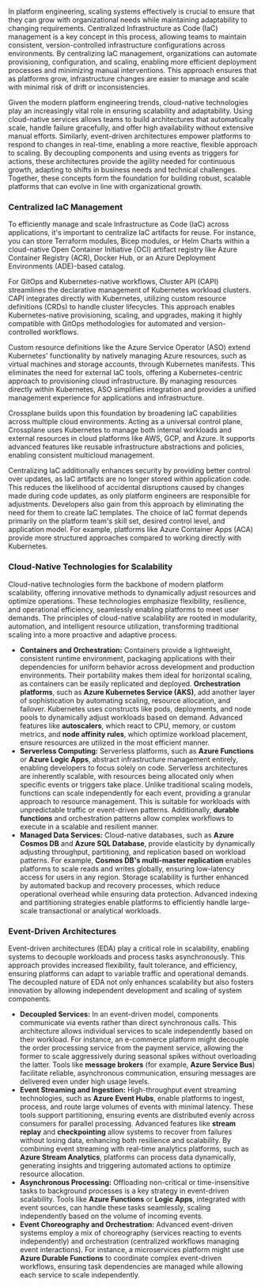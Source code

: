 In platform engineering, scaling systems effectively is crucial to ensure that they can grow with organizational needs while maintaining adaptability to changing requirements. Centralized Infrastructure as Code (IaC) management is a key concept in this process, allowing teams to maintain consistent, version-controlled infrastructure configurations across environments. By centralizing IaC management, organizations can automate provisioning, configuration, and scaling, enabling more efficient deployment processes and minimizing manual interventions. This approach ensures that as platforms grow, infrastructure changes are easier to manage and scale with minimal risk of drift or inconsistencies.

Given the modern platform engineering trends, cloud-native technologies play an increasingly vital role in ensuring scalability and adaptability. Using cloud-native services allows teams to build architectures that automatically scale, handle failure gracefully, and offer high availability without extensive manual efforts. Similarly, event-driven architectures empower platforms to respond to changes in real-time, enabling a more reactive, flexible approach to scaling. By decoupling components and using events as triggers for actions, these architectures provide the agility needed for continuous growth, adapting to shifts in business needs and technical challenges. Together, these concepts form the foundation for building robust, scalable platforms that can evolve in line with organizational growth.

### Centralized IaC Management

To efficiently manage and scale Infrastructure as Code (IaC) across applications, it's important to centralize IaC artifacts for reuse. For instance, you can store Terraform modules, Bicep modules, or Helm Charts within a cloud-native Open Container Initiative (OCI) artifact registry like Azure Container Registry (ACR), Docker Hub, or an Azure Deployment Environments (ADE)-based catalog.

For GitOps and Kubernetes-native workflows, Cluster API (CAPI) streamlines the declarative management of Kubernetes workload clusters. CAPI integrates directly with Kubernetes, utilizing custom resource definitions (CRDs) to handle cluster lifecycles. This approach enables Kubernetes-native provisioning, scaling, and upgrades, making it highly compatible with GitOps methodologies for automated and version-controlled workflows.

Custom resource definitions like the Azure Service Operator (ASO) extend Kubernetes' functionality by natively managing Azure resources, such as virtual machines and storage accounts, through Kubernetes manifests. This eliminates the need for external IaC tools, offering a Kubernetes-centric approach to provisioning cloud infrastructure. By managing resources directly within Kubernetes, ASO simplifies integration and provides a unified management experience for applications and infrastructure.

Crossplane builds upon this foundation by broadening IaC capabilities across multiple cloud environments. Acting as a universal control plane, Crossplane uses Kubernetes to manage both internal workloads and external resources in cloud platforms like AWS, GCP, and Azure. It supports advanced features like reusable infrastructure abstractions and policies, enabling consistent multicloud management.

Centralizing IaC additionally enhances security by providing better control over updates, as IaC artifacts are no longer stored within application code. This reduces the likelihood of accidental disruptions caused by changes made during code updates, as only platform engineers are responsible for adjustments. Developers also gain from this approach by eliminating the need for them to create IaC templates. The choice of IaC format depends primarily on the platform team's skill set, desired control level, and application model. For example, platforms like Azure Container Apps (ACA) provide more structured approaches compared to working directly with Kubernetes.

### Cloud-Native Technologies for Scalability

Cloud-native technologies form the backbone of modern platform scalability, offering innovative methods to dynamically adjust resources and optimize operations. These technologies emphasize flexibility, resilience, and operational efficiency, seamlessly enabling platforms to meet user demands. The principles of cloud-native scalability are rooted in modularity, automation, and intelligent resource utilization, transforming traditional scaling into a more proactive and adaptive process.

- **Containers and Orchestration:** Containers provide a lightweight, consistent runtime environment, packaging applications with their dependencies for uniform behavior across development and production environments. Their portability makes them ideal for horizontal scaling, as containers can be easily replicated and deployed. **Orchestration platforms**, such as **Azure Kubernetes Service (AKS)**, add another layer of sophistication by automating scaling, resource allocation, and failover. Kubernetes uses constructs like pods, deployments, and node pools to dynamically adjust workloads based on demand. Advanced features like **autoscalers**, which react to CPU, memory, or custom metrics, and **node affinity rules**, which optimize workload placement, ensure resources are utilized in the most efficient manner.
- **Serverless Computing:** Serverless platforms, such as **Azure Functions** or **Azure Logic Apps**, abstract infrastructure management entirely, enabling developers to focus solely on code. Serverless architectures are inherently scalable, with resources being allocated only when specific events or triggers take place. Unlike traditional scaling models, functions can scale independently for each event, providing a granular approach to resource management. This is suitable for workloads with unpredictable traffic or event-driven patterns. Additionally, **durable functions** and orchestration patterns allow complex workflows to execute in a scalable and resilient manner.
- **Managed Data Services:** Cloud-native databases, such as **Azure Cosmos DB** and **Azure SQL Database**, provide elasticity by dynamically adjusting throughput, partitioning, and replication based on workload patterns. For example, **Cosmos DB's multi-master replication** enables platforms to scale reads and writes globally, ensuring low-latency access for users in any region. Storage scalability is further enhanced by automated backup and recovery processes, which reduce operational overhead while ensuring data protection. Advanced indexing and partitioning strategies enable platforms to efficiently handle large-scale transactional or analytical workloads.

### Event-Driven Architectures

Event-driven architectures (EDA) play a critical role in scalability, enabling systems to decouple workloads and process tasks asynchronously. This approach provides increased flexibility, fault tolerance, and efficiency, ensuring platforms can adapt to variable traffic and operational demands. The decoupled nature of EDA not only enhances scalability but also fosters innovation by allowing independent development and scaling of system components.

- **Decoupled Services:** In an event-driven model, components communicate via events rather than direct synchronous calls. This architecture allows individual services to scale independently based on their workload. For instance, an e-commerce platform might decouple the order processing service from the payment service, allowing the former to scale aggressively during seasonal spikes without overloading the latter. Tools like **message brokers** (for example, **Azure Service Bus**) facilitate reliable, asynchronous communication, ensuring messages are delivered even under high usage levels.
- **Event Streaming and Ingestion:** High-throughput event streaming technologies, such as **Azure Event Hubs**, enable platforms to ingest, process, and route large volumes of events with minimal latency. These tools support partitioning, ensuring events are distributed evenly across consumers for parallel processing. Advanced features like **stream replay** and **checkpointing** allow systems to recover from failures without losing data, enhancing both resilience and scalability. By combining event streaming with real-time analytics platforms, such as **Azure Stream Analytics**, platforms can process data dynamically, generating insights and triggering automated actions to optimize resource allocation.
- **Asynchronous Processing:** Offloading non-critical or time-insensitive tasks to background processes is a key strategy in event-driven scalability. Tools like **Azure Functions** or **Logic Apps**, integrated with event sources, can handle these tasks seamlessly, scaling independently based on the volume of incoming events.
- **Event Choreography and Orchestration:** Advanced event-driven systems employ a mix of choreography (services reacting to events independently) and orchestration (centralized workflows managing event interactions). For instance, a microservices platform might use **Azure Durable Functions** to coordinate complex event-driven workflows, ensuring task dependencies are managed while allowing each service to scale independently.

